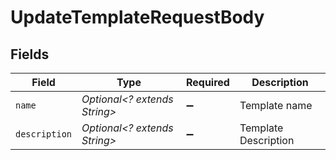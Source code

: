# UpdateTemplateRequestBody


## Fields

| Field                        | Type                         | Required                     | Description                  |
| ---------------------------- | ---------------------------- | ---------------------------- | ---------------------------- |
| `name`                       | *Optional<? extends String>* | :heavy_minus_sign:           | Template name                |
| `description`                | *Optional<? extends String>* | :heavy_minus_sign:           | Template Description         |